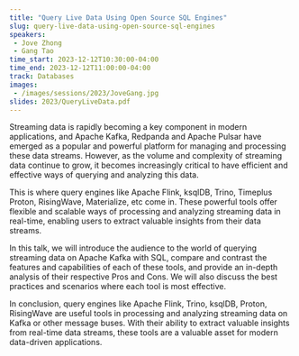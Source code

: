 ```yaml
---
title: "Query Live Data Using Open Source SQL Engines"
slug: query-live-data-using-open-source-sql-engines
speakers:
 - Jove Zhong
 - Gang Tao
time_start: 2023-12-12T10:30:00-04:00
time_end: 2023-12-12T11:00:00-04:00
track: Databases
images:
 - /images/sessions/2023/JoveGang.jpg
slides: 2023/QueryLiveData.pdf 
---
```


Streaming data is rapidly becoming a key component in modern applications, and Apache Kafka, Redpanda and Apache Pulsar have emerged as a popular and powerful platform for managing and processing these data streams. However, as the volume and complexity of streaming data continue to grow, it becomes increasingly critical to have efficient and effective ways of querying and analyzing this data.

This is where query engines like Apache Flink, ksqlDB, Trino, Timeplus Proton, RisingWave, Materialize, etc come in. These powerful tools offer flexible and scalable ways of processing and analyzing streaming data in real-time, enabling users to extract valuable insights from their data streams.
 
In this talk, we will introduce the audience to the world of querying streaming data on Apache Kafka with SQL, compare and contrast the features and capabilities of each of these tools, and provide an in-depth analysis of their respective Pros and Cons. We will also discuss the best practices and scenarios where each tool is most effective.
 
In conclusion, query engines like Apache Flink, Trino, ksqlDB, Proton, RisingWave are useful tools in processing and analyzing streaming data on Kafka or other message buses. With their ability to extract valuable insights from real-time data streams, these tools are a valuable asset for modern data-driven applications.